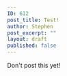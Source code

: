 ```yaml
---
ID: 612
post_title: Test!
author: Stephen
post_excerpt: ""
layout: draft
published: false
---
```


<p>Don't post this yet!</p>
